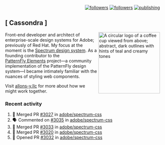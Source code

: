 <p align="right"><a rel="me" href="https://front-end.social/@castastrophe">
    <img alt="followers" title="Follow me on Mastodon" src="https://img.shields.io/mastodon/follow/109297102751309835?domain=https%3A%2F%2Ffront-end.social&label=Follow&logo=mastodon&logoColor=white&style=for-the-badge&labelColor=008080&color=006969"/></a>
  <a href="https://codepen.io/castastrophe/">
    <img alt="followers" title="Follow me on CodePen" src="https://img.shields.io/badge/23-1?color=640464&labelColor=7c007c&style=for-the-badge&logo=codepen&label=Follow"/></a>
<a href="https://castastrophe.medium.com/">
    <img alt="publishing" title="View articles on Medium" src="https://img.shields.io/badge/107-1?color=666&labelColor=444&label=subscribe&logo=medium&logoColor=white&style=for-the-badge"/></a>
</p>

## [&nbsp;Cassondra&nbsp;]

<img align="right" src="https://github-production-user-asset-6210df.s3.amazonaws.com/1840295/253016758-ba468774-1cd3-42c2-8f43-947b5eeb5edf.png" height="200" alt="A circular logo of a coffee cup viewed from above; abstract, dark outlines with hints of teal and creamy tones">

Front-end developer and architect of enterprise-scale design systems for Adobe; previously of Red Hat. My focus at the moment is the [Spectrum design system](https://github.com/adobe/spectrum-css). As a founding contributor to the [PatternFly&nbsp;Elements](https://github.com/patternfly/patternfly-elements) project&mdash;a community implementation of the PatternFly design system&mdash;I became intimately familiar with the nuances of styling web components.

Visit [allons-y.llc](http://allons-y.llc/) for more about how we might work together.

### Recent activity

<!--START_SECTION:activity-->
1. 🎉 Merged PR [#3027](https://github.com/adobe/spectrum-css/pull/3027) in [adobe/spectrum-css](https://github.com/adobe/spectrum-css)
2. 🗣 Commented on [#3035](https://github.com/adobe/spectrum-css/pull/3035#issuecomment-2310424176) in [adobe/spectrum-css](https://github.com/adobe/spectrum-css)
3. 🎉 Merged PR [#3033](https://github.com/adobe/spectrum-css/pull/3033) in [adobe/spectrum-css](https://github.com/adobe/spectrum-css)
4. 🎉 Merged PR [#3020](https://github.com/adobe/spectrum-css/pull/3020) in [adobe/spectrum-css](https://github.com/adobe/spectrum-css)
5. 💪 Opened PR [#3032](https://github.com/adobe/spectrum-css/pull/3032) in [adobe/spectrum-css](https://github.com/adobe/spectrum-css)
<!--END_SECTION:activity-->
